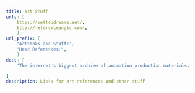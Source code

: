 ```yaml
---
title: Art Stuff
urls: [
    https://setteidreams.net/,
    http://referenceangle.com/,
    ]
url_prefix: [
    "Artbooks and Stuff:", 
    "Head References:", 
    ]
desc: [
    "The internet's biggest archive of animation production materials. Here you'll find model sheets, cel sketches, storyboards and other animation-related goodies.",

]
description: Links for art references and other stuff
---
```

